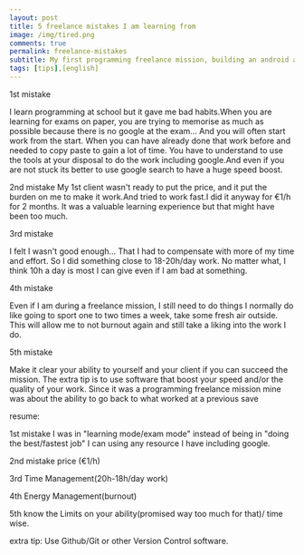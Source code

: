 ```yaml
---
layout: post
title: 5 freelance mistakes I am learning from
image: /img/tired.png
comments: true
permalink: freelance-mistakes
subtitle: My first programming freelance mission, building an android app
tags: [tips],[english]
---
```


1st mistake

I learn programming at school but it gave me bad habits.When you are learning for exams on paper, you are trying to memorise as much as possible because there is no google at the exam...
And you will often start work from the start. When you can have already done that work before and needed to copy paste to gain a lot of time.
You have to understand to use the tools at your disposal to do the work including google.And even if you are not stuck its better to use google search to have a huge speed boost.

2nd mistake
My 1st client wasn't ready to put the price, and it put the burden on me to make it work.And tried to work fast.I did it anyway for €1/h for 2 months.
It was a valuable learning experience but that might have been too much.

3rd mistake

I felt I wasn't good enough... That I had to compensate with more of my time and effort.
So I did something close to 18-20h/day work.
No matter what, I think 10h a day is most I can give even if I am bad at something.

4th mistake

Even if I am during a freelance mission, I still need to do things I normally do like going to sport one to two times a week, take some fresh air outside.
This will allow me to not burnout again and still take a liking into the work I do.

5th mistake

Make it clear your ability to yourself and your client if you can succeed the mission.
The extra tip is to use software that boost your speed and/or the quality of your work. Since it was a programming freelance mission mine was about the ability to go back to what worked at a previous save

resume:

1st mistake I was in "learning mode/exam mode" instead of being in "doing the best/fastest job" I can using any resource I have including google.

2nd mistake price (€1/h)

3rd Time Management(20h-18h/day work)

4th Energy Management(burnout)

5th know the Limits on your ability(promised way too much for that)/ time wise.

extra tip: Use Github/Git or other Version Control software.
